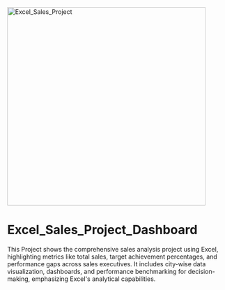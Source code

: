 <img width="455" alt="Excel_Sales_Project" src="https://github.com/user-attachments/assets/4799bb1d-acd4-4b40-bfcb-884643df61af" />







# Excel_Sales_Project_Dashboard
This Project shows the  comprehensive sales analysis project using Excel, highlighting metrics like total sales, target achievement percentages, and performance gaps across sales executives. It includes city-wise data visualization, dashboards, and performance benchmarking for decision-making, emphasizing Excel's analytical capabilities.
